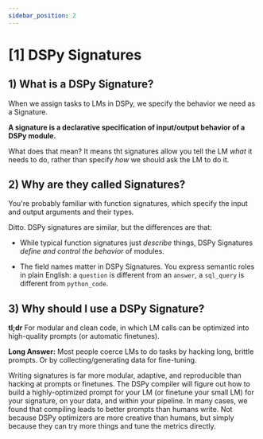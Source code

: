 ```yaml
---
sidebar_position: 2
---
```


# [1] DSPy Signatures

## 1) What is a DSPy Signature?

When we assign tasks to LMs in DSPy, we specify the behavior we need as a Signature.

**A signature is a declarative specification of input/output behavior of a DSPy module.**

What does that mean? It means tht signatures allow you tell the LM _what_ it needs to do, rather than specify _how_ we should ask the LM to do it.


## 2) Why are they called Signatures?

You're probably familiar with function signatures, which specify the input and output arguments and their types.

Ditto. DSPy signatures are similar, but the differences are that:

- While typical function signatures just _describe_ things, DSPy Signatures _define and control the behavior_ of modules.

- The field names matter in DSPy Signatures. You express semantic roles in plain English: a `question` is different from an `answer`, a `sql_query` is different from `python_code`.


## 3) Why should I use a DSPy Signature?

**tl;dr** For modular and clean code, in which LM calls can be optimized into high-quality prompts (or automatic finetunes).

**Long Answer:** Most people coerce LMs to do tasks by hacking long, brittle prompts. Or by collecting/generating data for fine-tuning.

Writing signatures is far more modular, adaptive, and reproducible than hacking at prompts or finetunes. The DSPy compiler will figure out how to build a highly-optimized prompt for your LM (or finetune your small LM) for your signature, on your data, and within your pipeline. In many cases, we found that compiling leads to better prompts than humans write. Not because DSPy optimizers are more creative than humans, but simply because they can try more things and tune the metrics directly.

